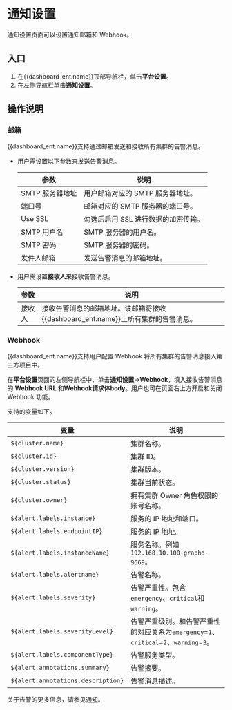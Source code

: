 # 通知设置

通知设置页面可以设置通知邮箱和 Webhook。

## 入口

1. 在{{dashboard_ent.name}}顶部导航栏，单击**平台设置**。
2. 在左侧导航栏单击**通知设置**。

## 操作说明

### 邮箱

{{dashboard_ent.name}}支持通过邮箱发送和接收所有集群的告警消息。
  
- 用户需设置以下参数来发送告警消息。

  | 参数           | 说明      |
  | -------------- | --------- |
  | SMTP 服务器地址 | 用户邮箱对应的 SMTP 服务器地址。   |
  | 端口号         | 邮箱对应的 SMTP 服务器的端口号。  |
  | Use SSL        | 勾选后启用 SSL 进行数据的加密传输。  |
  | SMTP 用户名     | SMTP 服务器的用户名。   |
  | SMTP 密码       | SMTP 服务器的密码。     |
  | 发件人邮箱     | 发送告警消息的邮箱地址。  |

- 用户需设置**接收人**来接收告警消息。

  | 参数           | 说明                                                         |
  | -------------- | ------------------------------------------------------------ |
  | 接收人         | 接收告警消息的邮箱地址。该邮箱将接收{{dashboard_ent.name}}上所有集群的告警消息。 |

### Webhook

{{dashboard_ent.name}}支持用户配置 Webhook 将所有集群的告警消息接入第三方项目中。
  
在**平台设置**页面的左侧导航栏中，单击**通知设置**->**Webhook**，填入接收告警消息的 **Webhook URL** 和**Webhook请求体body**。用户也可在页面右上方开启和关闭 Webhook 功能。

支持的变量如下。

| 变量           | 说明      |
| -------------- | --------- |
|`${cluster.name}` | 集群名称。 |
|`${cluster.id}`  | 集群 ID。 | 
|`${cluster.version}` | 集群版本。|
|`${cluster.status}` | 集群当前状态。|
|`${cluster.owner}` | 拥有集群 Owner 角色权限的账号名称。|
|`${alert.labels.instance}` | 服务的 IP 地址和端口。  |
|`${alert.labels.endpointIP}` | 服务的 IP 地址。  |
|`${alert.labels.instanceName}` |  服务名称。例如`192.168.10.100-graphd-9669`。 |
|`${alert.labels.alertname}` | 告警名称。|
|`${alert.labels.severity}` | 告警严重性。包含`emergency`、`critical`和`warning`。|
|`${alert.labels.severityLevel}` | 告警严重级别。和告警严重性的对应关系为`emergency`=`1`、`critical`=`2`、`warning`=`3`。|
|`${alert.labels.componentType}` |  告警服务类型。|
|`${alert.annotations.summary}` | 告警摘要。|
|`${alert.annotations.description}` |  告警消息描述。|

关于告警的更多信息，请参见[通知](../4.cluster-operator/9.notification.md)。
